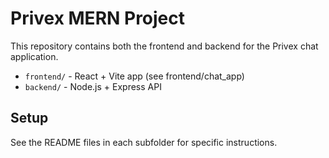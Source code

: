 # Privex MERN Project

This repository contains both the frontend and backend for the Privex chat application.

- `frontend/` - React + Vite app (see frontend/chat_app)
- `backend/` - Node.js + Express API

## Setup

See the README files in each subfolder for specific instructions.
